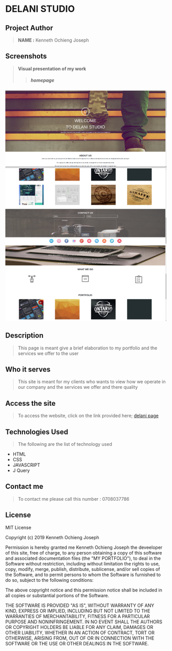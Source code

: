 
 # DELANI STUDIO


## Project Author
> **NAME :** Kenneth Ochieng Joseph

## Screenshots
> **Visual presentation of my work**
 >>##### homepage
![this shows the users page](images/readme/del1.png)
![this shows the users page](images/readme/del3.png)
![this shows the users page](images/readme/del2.png)


 ## Description
>This page is meant give a brief elaboration to my portfolio and the services we offer to the user

## Who it serves
>This site is meant for my clients who wants to view how we operate in our company and the services we offer and there quality 

## Access the site
> To access the website, click on the link provided here;
>[delani page](https://kenneth-joseph.github.io/delaniStudio/)

## Technologies Used
>The following are the list of technology used
 - HTML
 - CSS
 - JAVASCRIPT
 - J Query

 ## Contact me
 > To contact me please call this number : 0708037786

 ## License
  MIT License

Copyright (c) 2019 Kenneth Ochieng Joseph

Permission is hereby granted me Kenneth Ochieng Joseph the deveeloper of this site, free of charge, to any person obtaining a copy
of this software and associated documentation files (the "MY PORTFOLIO"), to deal
in the Software without restriction, including without limitation the rights
to use, copy, modify, merge, publish, distribute, sublicense, and/or sell
copies of the Software, and to permit persons to whom the Software is
furnished to do so, subject to the following conditions:

The above copyright notice and this permission notice shall be included in all
copies or substantial portions of the Software.

THE SOFTWARE IS PROVIDED "AS IS", WITHOUT WARRANTY OF ANY KIND, EXPRESS OR
IMPLIED, INCLUDING BUT NOT LIMITED TO THE WARRANTIES OF MERCHANTABILITY,
FITNESS FOR A PARTICULAR PURPOSE AND NONINFRINGEMENT. IN NO EVENT SHALL THE
AUTHORS OR COPYRIGHT HOLDERS BE LIABLE FOR ANY CLAIM, DAMAGES OR OTHER
LIABILITY, WHETHER IN AN ACTION OF CONTRACT, TORT OR OTHERWISE, ARISING FROM,
OUT OF OR IN CONNECTION WITH THE SOFTWARE OR THE USE OR OTHER DEALINGS IN THE
SOFTWARE. 